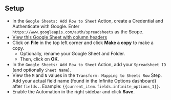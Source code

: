## Setup
-  In the `Google Sheets: Add Row to Sheet` Action, create a Credential and Authenticate with Google. Enter `https://www.googleapis.com/auth/spreadsheets` as the Scope.
- [View this Google Sheet with column headers](https://docs.google.com/spreadsheets/d/1XRoD2jjGq7xqYU1NpfOCqYh_w6QBnBaxo_tna11ssek/edit#gid=0)
- Click on **File** in the top left corner and click **Make a copy** to make a copy.
    - Optionally, rename your Google Sheet and Folder. 
    - Then, click on **OK**.
- In the `Google Sheets: Add Row to Sheet` Action, add your `Spreadsheet ID` (and optionally `Sheet Name`).
- View the `M` and `N` values in the `Transform: Mapping to Sheets Row` Step. Add your actual field name (found in the Infinite Options dashboard) after `fields.`. Example: `{{current_item.fields.infinite_options_1}}`.
- Enable the Automation in the right sidebar and click **Save**.

